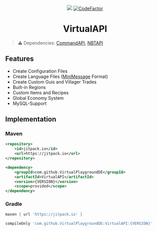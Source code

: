 <div align="center">

[![](https://jitpack.io/v/VirtualPlaygroundDE/VirtualAPI.svg)](https://jitpack.io/#VirtualPlaygroundDE/VirtualAPI)
[![CodeFactor](https://www.codefactor.io/repository/github/virtualplaygroundde/virtualapi/badge)](https://www.codefactor.io/repository/github/virtualplaygroundde/virtualapi)

<div>
    <h1>VirtualAPI</h1>
</div>

</div>

> :warning: Dependencies: [CommandAPI](https://www.spigotmc.org/resources/62353/), [NBTAPI](https://www.spigotmc.org/resources/7939/)

## Features
- Create Configuration Files
- Create Language Files ([MiniMessage](https://docs.advntr.dev/minimessage/format.html) Format)
- Create Custom Guis and Villager Trades
- Built-in Regions
- Custom Items and Recipes
- Global Economy System
- MySQL-Support

## Implementation

### Maven
```xml
<repository>
    <id>jitpack.io</id>
    <url>https://jitpack.io</url>
</repository>
```
```xml
<dependency>
    <groupId>com.github.VirtualPlaygroundDE</groupId>
    <artifactId>VirtualAPI</artifactId>
    <version>{VERSION}</version>
    <scope>provided</scope>
</dependency>
```

### Gradle
```gradle
maven { url 'https://jitpack.io' }
```
```gradle
compileOnly 'com.github.VirtualPlaygroundDE:VirtualAPI:{VERSION}'
```
